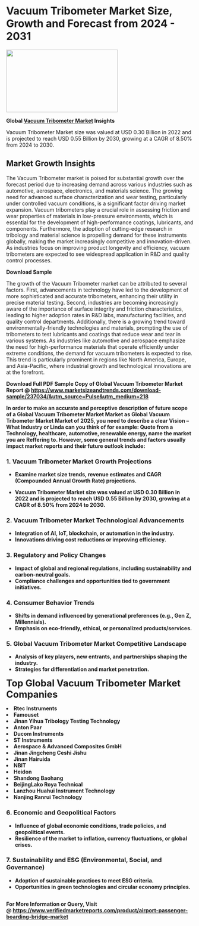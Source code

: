 <H1>Vacuum Tribometer Market Size, Growth and Forecast from 2024 - 2031</H1><img class="aligncenter size-medium wp-image-584254" src="https://thirdeyenews.in/wp-content/uploads/2024/09/Global-Market-Research-300x168.jpeg" alt="" width="300" height="168" /><p><strong>Global&nbsp;<a href="https://www.marketsizeandtrends.com/download-sample/237034/&amp;utm_source=Pulse&amp;utm_medium=218">Vacuum Tribometer Market</a> Insights</strong></p><p>Vacuum Tribometer Market size was valued at USD 0.30 Billion in 2022 and is projected to reach USD 0.55 Billion by 2030, growing at a CAGR of 8.50% from 2024 to 2030.</p><p><h2>Market Growth Insights</h2> <p>The Vacuum Tribometer market is poised for substantial growth over the forecast period due to increasing demand across various industries such as automotive, aerospace, electronics, and materials science. The growing need for advanced surface characterization and wear testing, particularly under controlled vacuum conditions, is a significant factor driving market expansion. Vacuum tribometers play a crucial role in assessing friction and wear properties of materials in low-pressure environments, which is essential for the development of high-performance coatings, lubricants, and components. Furthermore, the adoption of cutting-edge research in tribology and material science is propelling demand for these instruments globally, making the market increasingly competitive and innovation-driven. As industries focus on improving product longevity and efficiency, vacuum tribometers are expected to see widespread application in R&D and quality control processes.</p> <p><strong>Download Sample</strong></p> <p>The growth of the Vacuum Tribometer market can be attributed to several factors. First, advancements in technology have led to the development of more sophisticated and accurate tribometers, enhancing their utility in precise material testing. Second, industries are becoming increasingly aware of the importance of surface integrity and friction characteristics, leading to higher adoption rates in R&D labs, manufacturing facilities, and quality control departments. Additionally, there is a growing trend toward environmentally-friendly technologies and materials, prompting the use of tribometers to test lubricants and coatings that reduce wear and tear in various systems. As industries like automotive and aerospace emphasize the need for high-performance materials that operate efficiently under extreme conditions, the demand for vacuum tribometers is expected to rise. This trend is particularly prominent in regions like North America, Europe, and Asia-Pacific, where industrial growth and technological innovations are at the forefront.</p> <p><strong></p><p><span class=""><strong>Download Full PDF Sample Copy of Global Vacuum Tribometer Market Report</strong> @ <a href="https://www.marketsizeandtrends.com/download-sample/237034/&amp;utm_source=Pulse&amp;utm_medium=218" target="_blank">https://www.marketsizeandtrends.com/download-sample/237034/&amp;utm_source=Pulse&amp;utm_medium=218</a></span></p><p>In order to make an accurate and perceptive description of future scope of a Global&nbsp;Vacuum Tribometer Market Market as Global&nbsp;Vacuum Tribometer Market Market of 2025, you need to describe a clear Vision &ndash; What Industry or Linda can you think of for example: Quote from a Technology, healthcare, automotive, renewable energy, name the market you are Reffering to. However, some general trends and factors usually impact market reports and their future outlook include:</p><h3>1.&nbsp;<strong>Vacuum Tribometer Market Growth Projections</strong></h3><ul><li>Examine market size trends, revenue estimates and CAGR (Compounded Annual Growth Rate) projections.</li><li><p>Vacuum Tribometer Market size was valued at USD 0.30 Billion in 2022 and is projected to reach USD 0.55 Billion by 2030, growing at a CAGR of 8.50% from 2024 to 2030.</p></li></ul><h3>2.&nbsp;<strong>Vacuum Tribometer Market Technological Advancements</strong></h3><ul><li>Integration of AI, IoT, blockchain, or automation in the industry.</li><li>Innovations driving cost reductions or improving efficiency.</li></ul><h3>3.&nbsp;<strong>Regulatory and Policy Changes</strong></h3><ul><li>Impact of global and regional regulations, including sustainability and carbon-neutral goals.</li><li>Compliance challenges and opportunities tied to government initiatives.</li></ul><h3>4.&nbsp;<strong>Consumer Behavior Trends</strong></h3><ul><li>Shifts in demand influenced by generational preferences (e.g., Gen Z, Millennials).</li><li>Emphasis on eco-friendly, ethical, or personalized products/services.</li></ul><h3>5.&nbsp;<strong>Global Vacuum Tribometer Market Competitive Landscape</strong></h3><ul><li>Analysis of key players, new entrants, and partnerships shaping the industry.</li><li>Strategies for differentiation and market penetration.</li></ul><p data-pm-slice="1 1 []"><span style="color: inherit; font-family: inherit; font-size: 25px;">Top Global Vacuum Tribometer Market Companies</span></p><div class="" data-test-id=""><p><li>Rtec Instruments</li><li> Famouset</li><li> Jinan Yihua Tribology Testing Technology</li><li> Anton Paar</li><li> Ducom Instruments</li><li> ST Instruments</li><li> Aerospace & Advanced Composites GmbH</li><li> Jinan Jingcheng Ceshi Jishu</li><li> Jinan Hairuida</li><li> NBIT</li><li> Heidon</li><li> Shandong Baohang</li><li> BeijingLako Roya Technical</li><li> Lanzhou Huahui Instrument Technology</li><li> Nanjing Ranrui Technology</li></p></div><h3>6.&nbsp;<strong>Economic and Geopolitical Factors</strong></h3><ul><li>Influence of global economic conditions, trade policies, and geopolitical events.</li><li>Resilience of the market to inflation, currency fluctuations, or global crises.</li></ul><h3>7.&nbsp;<strong>Sustainability and ESG (Environmental, Social, and Governance)</strong></h3><ul><li>Adoption of sustainable practices to meet ESG criteria.</li><li>Opportunities in green technologies and circular economy principles.</li></ul><h2><strong style="font-size: 14px;">For More Information or Query, Visit @&nbsp;</strong><a style="background-color: #ffffff; font-size: 14px;" href="https://www.marketsizeandtrends.com/report/vacuum-tribometer-market/" target="_blank">https://www.verifiedmarketreports.com/product/airport-passenger-boarding-bridge-market</a></h2>
